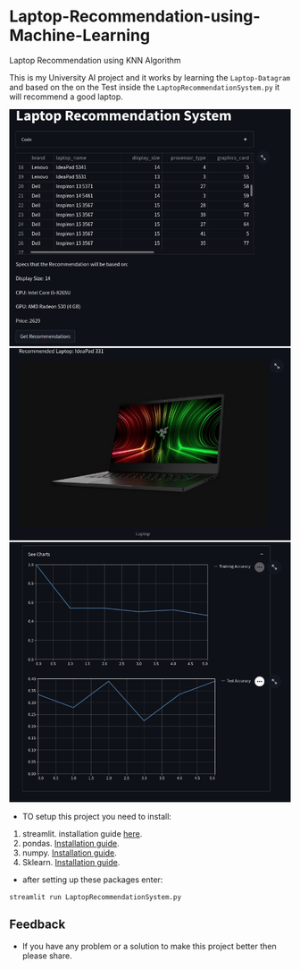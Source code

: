 # Laptop-Recommendation-using-Machine-Learning
Laptop Recommendation using KNN Algorithm

This is my University AI project and it works by learning the ```Laptop-Datagram``` and based on the on the Test inside the ```LaptopRecommendationSystem.py``` it will recommend a good laptop.

![project pic101](/project-pics/project-pic101.png "Project Picture 1")
![project pic102](/project-pics/project-pic102.png "Project Picture 2")
![project pic103](/project-pics/project-pic103.png "Project Picture 3")

* TO setup this project you need to install:
1. streamlit. installation guide [here](https://docs.streamlit.io/library/get-started/installation#install-streamlit-on-macoslinux).
2. pondas. [Installation guide](https://pandas.pydata.org/docs/getting_started/install.html).
3. numpy. [Installation guide](https://numpy.org/install/).
4. Sklearn. [Installation guide](https://scikit-learn.org/stable/install.html).

* after setting up these packages enter:
```
streamlit run LaptopRecommendationSystem.py
```

## Feedback
* If you have any problem or a solution to make this project better then please share.